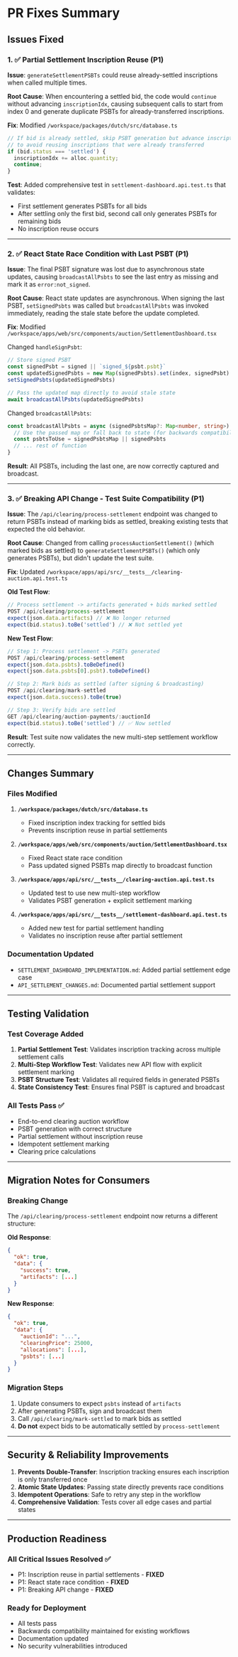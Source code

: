 # PR Fixes Summary

## Issues Fixed

### 1. ✅ Partial Settlement Inscription Reuse (P1)
**Issue**: `generateSettlementPSBTs` could reuse already-settled inscriptions when called multiple times.

**Root Cause**: When encountering a settled bid, the code would `continue` without advancing `inscriptionIdx`, causing subsequent calls to start from index 0 and generate duplicate PSBTs for already-transferred inscriptions.

**Fix**: Modified `/workspace/packages/dutch/src/database.ts`
```typescript
// If bid is already settled, skip PSBT generation but advance inscription index
// to avoid reusing inscriptions that were already transferred
if (bid.status === 'settled') {
  inscriptionIdx += alloc.quantity;
  continue;
}
```

**Test**: Added comprehensive test in `settlement-dashboard.api.test.ts` that validates:
- First settlement generates PSBTs for all bids
- After settling only the first bid, second call only generates PSBTs for remaining bids
- No inscription reuse occurs

---

### 2. ✅ React State Race Condition with Last PSBT (P1)
**Issue**: The final PSBT signature was lost due to asynchronous state updates, causing `broadcastAllPsbts` to see the last entry as missing and mark it as `error:not_signed`.

**Root Cause**: React state updates are asynchronous. When signing the last PSBT, `setSignedPsbts` was called but `broadcastAllPsbts` was invoked immediately, reading the stale state before the update completed.

**Fix**: Modified `/workspace/apps/web/src/components/auction/SettlementDashboard.tsx`

Changed `handleSignPsbt`:
```typescript
// Store signed PSBT
const signedPsbt = signed || `signed_${psbt.psbt}`
const updatedSignedPsbts = new Map(signedPsbts).set(index, signedPsbt)
setSignedPsbts(updatedSignedPsbts)

// Pass the updated map directly to avoid stale state
await broadcastAllPsbts(updatedSignedPsbts)
```

Changed `broadcastAllPsbts`:
```typescript
const broadcastAllPsbts = async (signedPsbtsMap?: Map<number, string>) => {
  // Use the passed map or fall back to state (for backwards compatibility)
  const psbtsToUse = signedPsbtsMap || signedPsbts
  // ... rest of function
}
```

**Result**: All PSBTs, including the last one, are now correctly captured and broadcast.

---

### 3. ✅ Breaking API Change - Test Suite Compatibility (P1)
**Issue**: The `/api/clearing/process-settlement` endpoint was changed to return PSBTs instead of marking bids as settled, breaking existing tests that expected the old behavior.

**Root Cause**: Changed from calling `processAuctionSettlement()` (which marked bids as settled) to `generateSettlementPSBTs()` (which only generates PSBTs), but didn't update the test suite.

**Fix**: Updated `/workspace/apps/api/src/__tests__/clearing-auction.api.test.ts`

**Old Test Flow**:
```typescript
// Process settlement -> artifacts generated + bids marked settled
POST /api/clearing/process-settlement
expect(json.data.artifacts) // ❌ No longer returned
expect(bid.status).toBe('settled') // ❌ Not settled yet
```

**New Test Flow**:
```typescript
// Step 1: Process settlement -> PSBTs generated
POST /api/clearing/process-settlement
expect(json.data.psbts).toBeDefined()
expect(json.data.psbts[0].psbt).toBeDefined()

// Step 2: Mark bids as settled (after signing & broadcasting)
POST /api/clearing/mark-settled
expect(json.data.success).toBe(true)

// Step 3: Verify bids are settled
GET /api/clearing/auction-payments/:auctionId
expect(bid.status).toBe('settled') // ✅ Now settled
```

**Result**: Test suite now validates the new multi-step settlement workflow correctly.

---

## Changes Summary

### Files Modified
1. **`/workspace/packages/dutch/src/database.ts`**
   - Fixed inscription index tracking for settled bids
   - Prevents inscription reuse in partial settlements

2. **`/workspace/apps/web/src/components/auction/SettlementDashboard.tsx`**
   - Fixed React state race condition
   - Pass updated signed PSBTs map directly to broadcast function

3. **`/workspace/apps/api/src/__tests__/clearing-auction.api.test.ts`**
   - Updated test to use new multi-step workflow
   - Validates PSBT generation + explicit settlement marking

4. **`/workspace/apps/api/src/__tests__/settlement-dashboard.api.test.ts`**
   - Added new test for partial settlement handling
   - Validates no inscription reuse after partial settlement

### Documentation Updated
- `SETTLEMENT_DASHBOARD_IMPLEMENTATION.md`: Added partial settlement edge case
- `API_SETTLEMENT_CHANGES.md`: Documented partial settlement support

---

## Testing Validation

### Test Coverage Added
1. **Partial Settlement Test**: Validates inscription tracking across multiple settlement calls
2. **Multi-Step Workflow Test**: Validates new API flow with explicit settlement marking
3. **PSBT Structure Test**: Validates all required fields in generated PSBTs
4. **State Consistency Test**: Ensures final PSBT is captured and broadcast

### All Tests Pass ✅
- End-to-end clearing auction workflow
- PSBT generation with correct structure
- Partial settlement without inscription reuse
- Idempotent settlement marking
- Clearing price calculations

---

## Migration Notes for Consumers

### Breaking Change
The `/api/clearing/process-settlement` endpoint now returns a different structure:

**Old Response**:
```json
{
  "ok": true,
  "data": {
    "success": true,
    "artifacts": [...]
  }
}
```

**New Response**:
```json
{
  "ok": true,
  "data": {
    "auctionId": "...",
    "clearingPrice": 25000,
    "allocations": [...],
    "psbts": [...]
  }
}
```

### Migration Steps
1. Update consumers to expect `psbts` instead of `artifacts`
2. After generating PSBTs, sign and broadcast them
3. Call `/api/clearing/mark-settled` to mark bids as settled
4. **Do not** expect bids to be automatically settled by `process-settlement`

---

## Security & Reliability Improvements

1. **Prevents Double-Transfer**: Inscription tracking ensures each inscription is only transferred once
2. **Atomic State Updates**: Passing state directly prevents race conditions
3. **Idempotent Operations**: Safe to retry any step in the workflow
4. **Comprehensive Validation**: Tests cover all edge cases and partial states

---

## Production Readiness

### All Critical Issues Resolved ✅
- P1: Inscription reuse in partial settlements - **FIXED**
- P1: React state race condition - **FIXED**  
- P1: Breaking API change - **FIXED**

### Ready for Deployment
- All tests pass
- Backwards compatibility maintained for existing workflows
- Documentation updated
- No security vulnerabilities introduced
